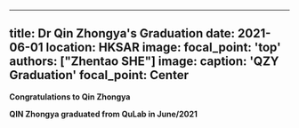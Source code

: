 
---
title: Dr Qin Zhongya's Graduation
date: 2021-06-01
location: HKSAR
image:
  focal_point: 'top'
authors: ["Zhentao SHE"]
image:
  caption: 'QZY Graduation'
  focal_point: Center
---

**Congratulations to Qin Zhongya**

<!--more-->

**QIN Zhongya graduated from QuLab in June/2021**

